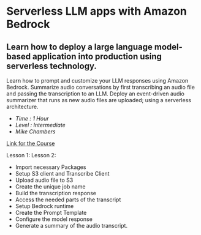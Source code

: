 # Serverless LLM apps with Amazon Bedrock

## Learn how to deploy a large language model-based application into production using serverless technology.

Learn how to prompt and customize your LLM responses using Amazon Bedrock.
Summarize audio conversations by first transcribing an audio file and passing the transcription to an LLM.
Deploy an event-driven audio summarizer that runs as new audio files are uploaded; using a serverless architecture.

- *Time : 1 Hour*
- *Level : Intermediate*
- *Mike Chambers*

[Link for the Course](https://www.deeplearning.ai/short-courses/serverless-llm-apps-amazon-bedrock/)

Lesson 1: 
Lesson 2:
- Import necessary Packages
- Setup S3 client and Transcribe Client
- Upload audio file to S3
- Create the unique job name
- Build the transcription response
- Access the needed parts of the transcript
- Setup Bedrock runtime
- Create the Prompt Template
- Configure the model response
- Generate a summary of the audio transcript.

